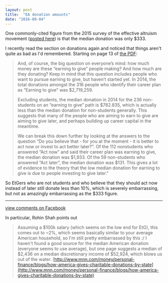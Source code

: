 ```yaml
---
layout: post
title:  "EA donation amounts"
date: "2016-09-04"
---
```


One commonly-cited figure from the 2015 survey of the effective altruism movement ([posted here](http://effective-altruism.com/ea/zw/the_2015_survey_of_effective_altruists_results/)) is that the median donation was only $333.

I recently read the section on donations again and noticed that things aren't quite as bad as I'd remembered. Starting on page 13 of [the PDF](https://eahub.org/sites/eahub.org/files/SurveyReport2015.pdf):

> And, of course, the big question on everyone’s mind: how much money are these “earning to give” people making? And how much are they donating? Keep in mind that this question includes people who want to pursue earning to give, but haven’t started yet. In 2014, the total donations amongst the 316 people who identify their career plan as “Earning to give” was $2,719,259.
>
> Excluding students, the median donation in 2014 for the 236 non-students on an “earning to give” path is $782.835, which is actually less than the median donation for non-students generally. This suggests that many of the people who are aiming to earn to give are aiming to give later, and perhaps building up career capital in the meantime.
>
> We can break this down further by looking at the answers to the question “Do you believe that - for you at the moment - it is better to act now or invest to act better later?”. Of the 112 nonstudents who answered “Act now” and said their career plan was earning to give, the median donation was $1,933. Of the 59 non-students who answered “Act later”, the median donation was $131. This gives a lot of evidence to the theory that the low median donation for earning to give is due to people investing to give later."


So EtGers who are not students and who believe that they should act now instead of later still donate less than 10%, which is severely embarrassing, but not as amazingly embarrassing as the $333 figure.

-----

[view comments on Facebook](https://www.facebook.com/bshlgrs/posts/10208520740630756)

In particular, Rohin Shah points out

> Assuming a $100k salary (which seems on the low end for EtG), this comes out to ~2%, which seems basically similar to your average American household, so I'm still pretty embarrassed by this :/ I haven't found a good source for the median American donation (everyone seems to use average), but one page suggests a median of $2,436 on a median discretionary income of $52,924, which blows us out of the water. [http://www.mnn.com/money/personal-finance/blogs/how-america-gives-charitable-donations-by-state](http://www.mnn.com/money/personal-finance/blogs/how-america-gives-charitable-donations-by-state)
